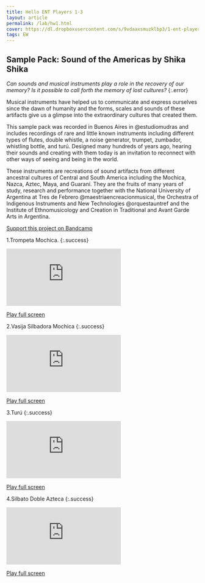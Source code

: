 ```yaml
---
title: Hello ENT Players 1-3
layout: article
permalink: /lab/hw1.html
cover: https://dl.dropboxusercontent.com/s/9vdaaxsmuzklbp3/1-ent-player-yellow.jpg?raw=1
tags: EW
---
```

## Sample Pack: Sound of the Americas by Shika Shika

*Can sounds and musical instruments play a role in the recovery of our memory? Is it possible to call forth the memory of lost cultures?*
{:.error}

Musical instruments have helped us to communicate and express ourselves since the dawn of humanity and the forms, scales and sounds of these artifacts give us a glimpse into the extraordinary cultures that created them. 

This sample pack was recorded in Buenos Aires in @estudiomudras and includes recordings of rare and little known instruments including different types of flutes, double whistle, a noise generator, trumpet, zumbador, whistling bottle, and turú. Designed many hundreds of years ago, hearing their sounds and creating with them today is an invitation to reconnect with other ways of seeing and being in the world. 

These instruments are recreations of sound artifacts from different ancestral cultures of Central and South America including the Mochica, Nazca, Aztec, Maya, and Guaraní. They are the fruits of many years of study, research and performance together with the National University of Argentina at Tres de Febrero @maestriaencreacionmusical, the Orchestra of Indigenous Instruments and New Technologies @orquestauntref and the Institute of Ethnomusicology and Creation in Traditional and Avant Garde Arts in Argentina. 

<a href="https://shikashika.bandcamp.com/album/sample-pack-sonido-de-las-am-ricas" rel="Bandcamp" target="_blank">Support this project on Bandcamp</a>

1.Trompeta Mochica.
{:.success}
<div class="container">
  <iframe class="responsive-iframe" src="https://play.maar.world/?g=8&s=0&c=3" style="border: 0" ></iframe>
</div>

<a href="https://play.maar.world/?g=8&s=0&c=3 " rel="Maar World Player" target="_blank"> Play full screen</a> 

2.Vasija Silbadora Mochica
{:.success}
<div class="container">
  <iframe class="responsive-iframe" src="https://play.maar.world/?g=8&s=0&c=4" style="border: 0" ></iframe>
</div>

<a href="https://play.maar.world/?g=8&s=0&c=4 " rel="Maar World Player" target="_blank"> Play full screen</a> 

3.Turú
{:.success}
<div class="container">
  <iframe class="responsive-iframe" src="https://play.maar.world/?g=8&s=0&c=5" style="border: 0" ></iframe>
</div>

<a href="https://play.maar.world/?g=8&s=0&c=5 " rel="Maar World Player" target="_blank"> Play full screen</a> 

4.Silbato Doble Azteca
{:.success}
<div class="container">
  <iframe class="responsive-iframe" src="https://play.maar.world/?g=8&s=0&c=6" style="border: 0" ></iframe>
</div>

<a href="https://play.maar.world/?g=8&s=0&c=6 " rel="Maar World Player" target="_blank"> Play full screen</a> 

